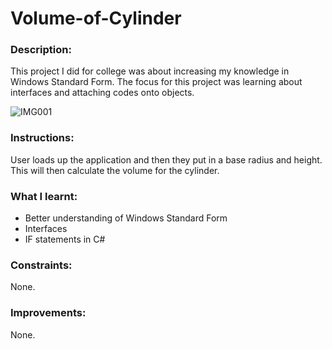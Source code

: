 # Volume-of-Cylinder

### Description: 

This project I did for college was about increasing my knowledge in Windows Standard Form. The focus for this project was learning about interfaces and attaching codes onto objects.

![IMG001](https://user-images.githubusercontent.com/45819118/71189266-71dec200-227a-11ea-9990-a67e220b4787.PNG)

### Instructions:

User loads up the application and then they put in a base radius and height. This will then calculate the volume for the cylinder.

### What I learnt:
- Better understanding of Windows Standard Form
- Interfaces
- IF statements in C#

### Constraints:

None.

### Improvements:

None.
